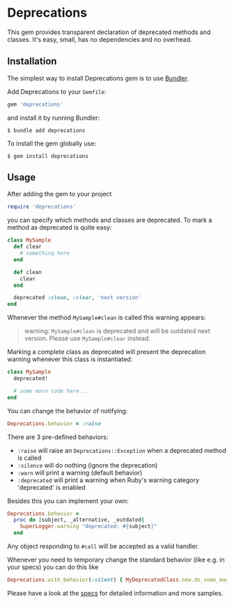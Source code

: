 # Deprecations

This gem provides transparent declaration of deprecated methods and classes. It's easy, small, has no dependencies and no overhead.

## Installation

The simplest way to install Deprecations gem is to use [Bundler](http://gembundler.com/).

Add Deprecations to your `Gemfile`:

```ruby
gem 'deprecations'
```

and install it by running Bundler:

```shell
$ bundle add deprecations
```

To install the gem globally use:

```shell
$ gem install deprecations
```

## Usage

After adding the gem to your project

```ruby
require 'deprecations'
```

you can specify which methods and classes are deprecated. To mark a method as deprecated is quite easy:

```ruby
class MySample
  def clear
    # something here
  end

  def clean
    clear
  end

  deprecated :clean, :clear, 'next version'
end
```

Whenever the method `MySample#clean` is called this warning appears:

> warning: `MySample#clean` is deprecated and will be outdated next version. Please use `MySample#clear` instead.

Marking a complete class as deprecated will present the deprecation warning whenever this class is instantiated:

```ruby
class MySample
  deprecated!

  # some more code here...
end
```

You can change the behavior of notifying:

```ruby
Deprecations.behavior = :raise
```

There are 3 pre-defined behaviors:

- `:raise` will raise an `Deprecations::Exception` when a deprecated method is called
- `:silence` will do nothing (ignore the deprecation)
- `:warn` will print a warning (default behavior)
- `:deprecated` will print a warning when Ruby's warning category 'deprecated' is enabled

Besides this you can implement your own:

```ruby
Deprecations.behavior =
  proc do |subject, _alternative, _outdated|
    SuperLogger.warning "deprecated: #{subject}"
  end
```

Any object responding to `#call` will be accepted as a valid handler.

Whenever you need to temporary change the standard behavior (like e.g. in your specs) you can do this like

```ruby
Deprecations.with_behavior(:silent) { MyDeprecatedClass.new.do_some_magic }
```

Please have a look at the [specs](https://github.com/mblumtritt/deprecations/blob/master/spec/deprecations_spec.rb) for detailed information and more samples.

